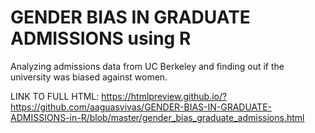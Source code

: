 # GENDER BIAS IN GRADUATE ADMISSIONS using R
Analyzing admissions data from UC Berkeley and finding out if the university was biased against women.

LINK TO FULL HTML: https://htmlpreview.github.io/?https://github.com/aaguasvivas/GENDER-BIAS-IN-GRADUATE-ADMISSIONS-in-R/blob/master/gender_bias_graduate_admissions.html
